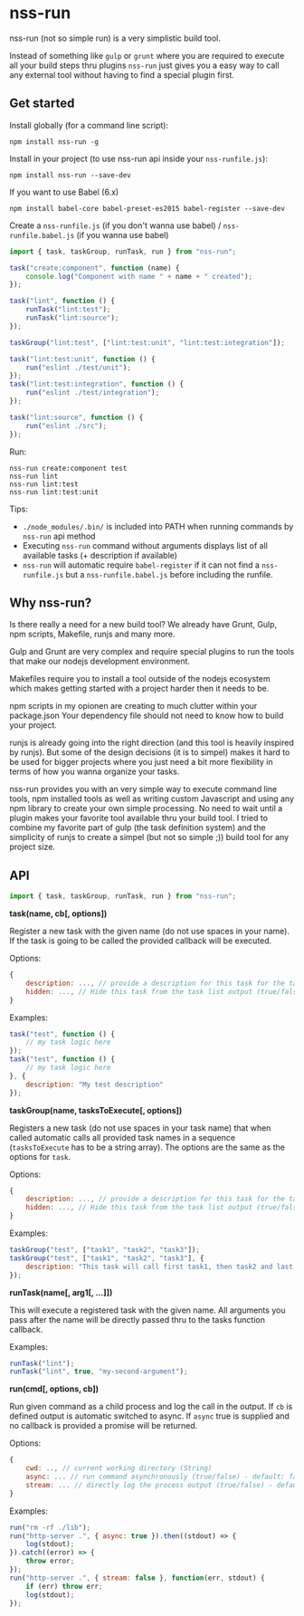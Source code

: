 nss-run
=======

nss-run (not so simple run) is a very simplistic build tool.

Instead of something like `gulp` or `grunt` where you are
required to execute all your build steps thru plugins `nss-run`
just gives you a easy way to call any external tool without
having to find a special plugin first.

Get started
-----------

Install globally (for a command line script):

    npm install nss-run -g

Install in your project (to use nss-run api inside your `nss-runfile.js`):

    npm install nss-run --save-dev

If you want to use Babel (6.x)

    npm install babel-core babel-preset-es2015 babel-register --save-dev

Create a `nss-runfile.js` (if you don't wanna use babel) / `nss-runfile.babel.js` (if you wanna use babel)

```javascript
import { task, taskGroup, runTask, run } from "nss-run";

task("create:component", function (name) {
    console.log("Component with name " + name + " created");
});

task("lint", function () {
    runTask("lint:test");
    runTask("lint:source");
});

taskGroup("lint:test", ["lint:test:unit", "lint:test:integration"]);

task("lint:test:unit", function () {
    run("eslint ./test/unit");
});
task("lint:test:integration", function () {
    run("eslint ./test/integration");
});

task("lint:source", function () {
    run("eslint ./src");
});
```

Run:
```
nss-run create:component test
nss-run lint
nss-run lint:test
nss-run lint:test:unit
```

Tips:
* `./node_modules/.bin/` is included into PATH when running commands by `nss-run` api method
* Executing `nss-run` command without arguments displays list of all available tasks (+ description if available)
* `nss-run` will automatic require `babel-register` if it can not find a `nss-runfile.js` but 
  a `nss-runfile.babel.js` before including the runfile.

Why nss-run?
------------

Is there really a need for a new build tool? We already have Grunt, Gulp,
npm scripts, Makefile, runjs and many more.

Gulp and Grunt are very complex and require special plugins to run the tools
that make our nodejs development environment.

Makefiles require you to install a tool outside of the nodejs ecosystem which
makes getting started with a project harder then it needs to be.

npm scripts in my opionen are creating to much clutter within your package.json
Your dependency file should not need to know how to build your project.

runjs is already going into the right direction (and this tool is heavily inspired
by runjs). But some of the design decisions (it is to simpel) makes it hard to be
used for bigger projects where you just need a bit more flexibility in terms of
how you wanna organize your tasks.

nss-run provides you with an very simple way to execute command line tools, npm
installed tools as well as writing custom Javascript and using any npm library
to create your own simple processing. No need to wait until a plugin makes your
favorite tool available thru your build tool. I tried to combine my favorite part
of gulp (the task definition system) and the simplicity of runjs to create a simpel
(but not so simple ;)) build tool for any project size.

API
---

```javascript
import { task, taskGroup, runTask, run } from "nss-run";
```

**task(name, cb[, options])**

Register a new task with the given name (do not use spaces in your name). If the task is going to be called the
provided callback will be executed.

Options:

```javascript
{
    description: ..., // provide a description for this task for the task list output (String)
    hidden: ..., // Hide this task from the task list output (true/false) - default: false
}
```

Examples:

```javascript
task("test", function () {
    // my task logic here
});
task("test", function () {
    // my task logic here
}, {
    description: "My test description"
});
```

**taskGroup(name, tasksToExecute[, options])**

Registers a new task (do not use spaces in your task name) that when called automatic calls all provided task names in a 
sequence (`tasksToExecute` has to be a string array). The options are the same as the options for `task`.

Options:

```javascript
{
    description: ..., // provide a description for this task for the task list output (String)
    hidden: ..., // Hide this task from the task list output (true/false) - default: false
}
```

Examples:

```javascript
taskGroup("test", ["task1", "task2", "task3"]);
taskGroup("test", ["task1", "task2", "task3"], {
    description: "This task will call first task1, then task2 and last task3"
});
```

**runTask(name[, arg1[, ...]])**

This will execute a registered task with the given name. All arguments you pass
after the name will be directly passed thru to the tasks function callback.

Examples:

```javascript
runTask("lint");
runTask("lint", true, "my-second-argument");
```

**run(cmd[, options, cb])**

Run given command as a child process and log the call in the output. If `cb` is defined
output is automatic switched to async. If `async` true is supplied and no callback is 
provided a promise will be returned.

Options:

```javascript
{
    cwd: .., // current working directory (String)
    async: ... // run command asynchronously (true/false) - default: false
    stream: ... // directly log the process output (true/false) - default: true
}
```

Examples:

```javascript
run("rm -rf ./lib");
run("http-server .", { async: true }).then((stdout) => {
    log(stdout);
}).catch((error) => {
    throw error;
});
run("http-server .", { stream: false }, function(err, stdout) {
    if (err) throw err;
    log(stdout);
});
```
